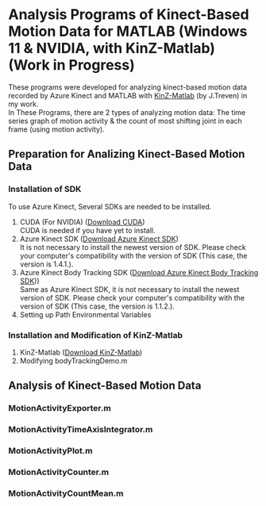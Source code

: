 # Analysis Programs of Kinect-Based Motion Data for MATLAB (Windows 11 & NVIDIA, with KinZ-Matlab) (Work in Progress)
These programs were developed for analyzing kinect-based motion data recorded by Azure Kinect and MATLAB with [KinZ-Matlab](https://github.com/jrterven/KinZ-Matlab) (by J.Treven) in my work.  
In These Programs, there are 2 types of analyzing motion data: The time series graph of motion activity & the count of most shifting joint in
each frame (using motion activity).

## Preparation for Analizing Kinect-Based Motion Data

### Installation of SDK
To use Azure Kinect, Several SDKs are needed to be installed.  
1. CUDA (For NVIDIA) ([Download CUDA](https://developer.nvidia.com/cuda-downloads?/))  
CUDA is needed if you have yet to install. 
2. Azure Kinect SDK ([Download Azure Kinect SDK](https://github.com/microsoft/Azure-Kinect-Sensor-SDK/blob/develop/docs/usage.md))  
It is not necessary to install the newest version of SDK. Please check your computer's compatibility with the version of SDK (This case, the version is 1.4.1.).  
3. Azure Kinect Body Tracking SDK ([Download Azure Kinect Body Tracking SDK](https://learn.microsoft.com/en-us/azure/kinect-dk/body-sdk-download)))  
Same as Azure Kinect SDK, it is not necessary to install the newest version of SDK. Please check your computer's compatibility with the version of SDK (This case, the version is 1.1.2.).  
4. Setting up Path Environmental Variables  


### Installation and Modification of KinZ-Matlab
1. KinZ-Matlab ([Download KinZ-Matlab](https://github.com/jrterven/KinZ-Matlab))  
2. Modifying bodyTrackingDemo.m  

## Analysis of Kinect-Based Motion Data

### MotionActivityExporter.m

### MotionActivityTimeAxisIntegrator.m

### MotionActivityPlot.m

### MotionActivityCounter.m

### MotionActivityCountMean.m


